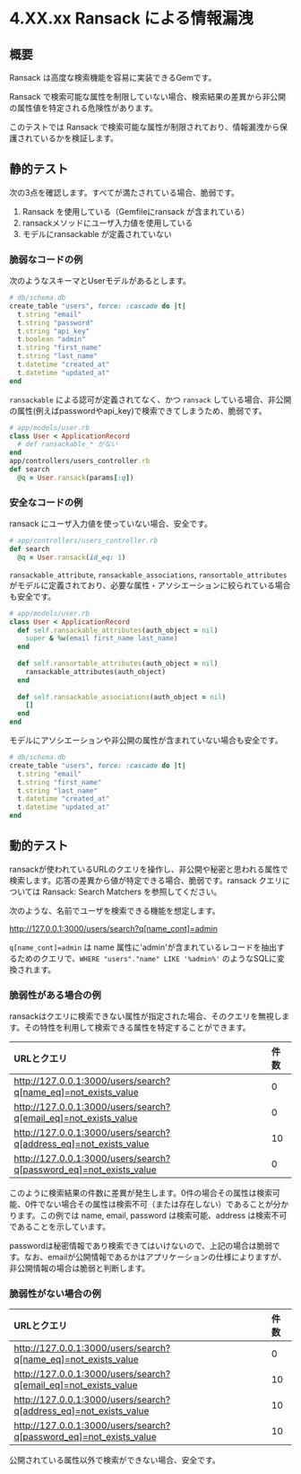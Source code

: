 # 4.XX.xx Ransack による情報漏洩

## 概要
​Ransack は高度な検索機能を容易に実装できるGemです。

Ransack で検索可能な属性を制限していない場合、検索結果の差異から非公開の属性値を特定される危険性があります。

このテストでは Ransack で検索可能な属性が制限されており、情報漏洩から保護されているかを検証します。

## 静的テスト

次の3点を確認します。すべてが満たされている場合、脆弱です。

1. Ransack を使用している（Gemfileにransack が含まれている）
2. ransackメソッドにユーザ入力値を使用している
3. モデルにransackable が定義されていない

### 脆弱なコードの例

次のようなスキーマとUserモデルがあるとします。

```ruby
# db/schema.db
create_table "users", force: :cascade do |t|
  t.string "email"
  t.string "password"
  t.string "api_key"
  t.boolean "admin"
  t.string "first_name"
  t.string "last_name"
  t.datetime "created_at"
  t.datetime "updated_at"
end
```

`ransackable` による認可が定義されてなく、かつ `ransack` している場合、非公開の属性(例えばpasswordやapi_key)で検索できてしまうため、脆弱です。 

```ruby
# app/models/user.rb
class User < ApplicationRecord
  # def ransackable_* がない
end
app/controllers/users_controller.rb
def search
  @q = User.ransack(params[:q])
```

### 安全なコードの例

ransack にユーザ入力値を使っていない場合、安全です。

```ruby
# app/controllers/users_controller.rb
def search
  @q = User.ransack(id_eq: 1)
```

`ransackable_attribute`, `ransackable_associations`, `ransortable_attributes` がモデルに定義されており、必要な属性・アソシエーションに絞られている場合も安全です。

```ruby
# app/models/user.rb
class User < ApplicationRecord
  def self.ransackable_attributes(auth_object = nil)
    super & %w(email first_name last_name)
  end
​
  def self.ransortable_attributes(auth_object = nil)
    ransackable_attributes(auth_object)
  end
​
  def self.ransackable_associations(auth_object = nil)
    []
  end
end
```

モデルにアソシエーションや非公開の属性が含まれていない場合も安全です。

```ruby
# db/schema.db
create_table "users", force: :cascade do |t|
  t.string "email"
  t.string "first_name"
  t.string "last_name"
  t.datetime "created_at"
  t.datetime "updated_at"
end
```

## 動的テスト

ransackが使われているURLのクエリを操作し、非公開や秘密と思われる属性で検索します。応答の差異から値が特定できる場合、脆弱です。ransack クエリについては Ransack: Search Matchers を参照してください。

次のような、名前でユーザを検索できる機能を想定します。

http://127.0.0.1:3000/users/search?q[name_cont]=admin

`q[name_cont]=admin` は name 属性に'admin'が含まれているレコードを抽出するためのクエリで、`WHERE "users"."name" LIKE '%admin%'` のようなSQLに変換されます。

### 脆弱性がある場合の例

ransackはクエリに検索できない属性が指定された場合、そのクエリを無視します。その特性を利用して検索できる属性を特定することができます。

|URLとクエリ|件数|
|:--|:--|
|http://127.0.0.1:3000/users/search?q[name_eq]=not_exists_value|0|
|http://127.0.0.1:3000/users/search?q[email_eq]=not_exists_value|0|
|http://127.0.0.1:3000/users/search?q[address_eq]=not_exists_value|10|
|http://127.0.0.1:3000/users/search?q[password_eq]=not_exists_value|0|

このように検索結果の件数に差異が発生します。0件の場合その属性は検索可能、0件でない場合その属性は検索不可（または存在しない）であることが分かります。この例では name, email, password は検索可能、address は検索不可であることを示しています。

passwordは秘密情報であり検索できてはいけないので、上記の場合は脆弱です。なお、emailが公開情報であるかはアプリケーションの仕様によりますが、非公開情報の場合は脆弱と判断します。

### 脆弱性がない場合の例


|URLとクエリ|件数|
|:--|:--|
|http://127.0.0.1:3000/users/search?q[name_eq]=not_exists_value|0|
|http://127.0.0.1:3000/users/search?q[email_eq]=not_exists_value|10|
|http://127.0.0.1:3000/users/search?q[address_eq]=not_exists_value|10|
|http://127.0.0.1:3000/users/search?q[password_eq]=not_exists_value|10|

公開されている属性以外で検索ができない場合、安全です。